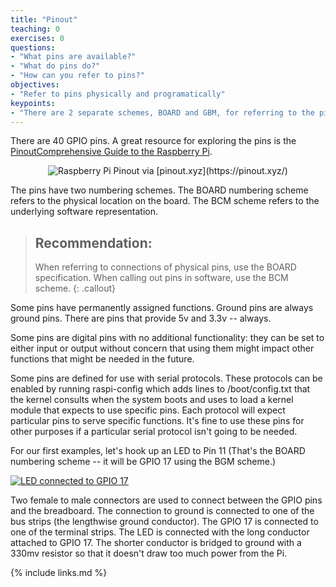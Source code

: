 ```yaml
---
title: "Pinout"
teaching: 0
exercises: 0
questions:
- "What pins are available?"
- "What do pins do?"
- "How can you refer to pins?"
objectives:
- "Refer to pins physically and programatically"
keypoints:
- "There are 2 separate schemes, BOARD and GBM, for referring to the pins."
---
```

There are 40 GPIO pins. A great resource for exploring the pins is the [PinoutComprehensive Guide to the Raspberry Pi](https://pinout.xyz/).

<p align="center"><img src="https://pinout.xyz/resources/raspberry-pi-pinout.png" alt="Raspberry Pi Pinout">
via [pinout.xyz](https://pinout.xyz/)
</p>

The pins have two numbering schemes. The BOARD numbering scheme refers to the physical location on the board. The BCM scheme refers to the underlying software representation.

> ## Recommendation:
>
> When referring to connections of physical pins, use the BOARD specification. When calling out pins in software, use the BCM scheme.
{: .callout}

Some pins have permanently assigned functions. Ground pins are always ground pins. There are pins that provide 5v and 3.3v -- always.

Some pins are digital pins with no additional functionality: they can be set to either input or output without concern that using them might impact other functions that might be needed in the future.

Some pins are defined for use with serial protocols. These protocols can be enabled by running raspi-config which adds lines to /boot/config.txt that the kernel consults when the system boots and uses to load a kernel module that expects to use specific pins. Each protocol will expect particular pins to serve specific functions. It's fine to use these pins for other purposes if a particular serial protocol isn't going to be needed.

For our first examples, let's hook up an LED to Pin 11 (That's the BOARD numbering scheme -- it will be GPIO 17 using the BGM scheme.)

<a href="{{ page.root }}/fig/gpio_17_med.jpg">
  <img src="{{ page.root }}/fig/gpio_17_full.jpg" alt="LED connected to GPIO 17" />
</a>

Two female to male connectors are used to connect between the GPIO pins and the breadboard. The connection to ground is connected to one of the bus strips (the lengthwise ground conductor). The GPIO 17 is connected to one of the terminal strips. The LED is connected with the long conductor attached to GPIO 17. The shorter conductor is bridged to ground with a 330mv resistor so that it doesn't draw too much power from the Pi.

{% include links.md %}
